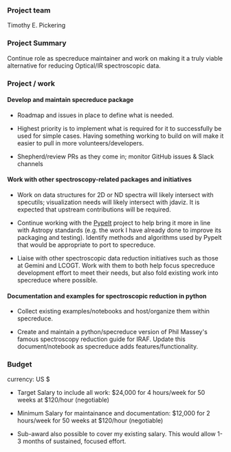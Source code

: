 ### Project team

Timothy E. Pickering

### Project Summary

Continue role as specreduce maintainer and work on making it a truly viable alternative for reducing Optical/IR spectroscopic data.

### Project / work

#### Develop and maintain specreduce package

- Roadmap and issues in place to define what is needed.

- Highest priority is to implement what is required for it to successfully be used for simple cases. Having something working to build on will make it easier to pull in more volunteers/developers.

- Shepherd/review PRs as they come in; monitor GitHub issues & Slack channels

#### Work with other spectroscopy-related packages and initiatives

- Work on data structures for 2D or ND spectra will likely intersect with specutils; visualization needs will likely intersect with jdaviz. It is expected that upstream contributions will be required.

- Continue working with the [PypeIt](https://pypeit.readthedocs.io/en/latest/) project to help bring it more in line with Astropy standards (e.g. the work I have already done to improve its packaging and testing). Identify methods and algorithms used by PypeIt that would be appropriate to port to specreduce.

- Liaise with other spectroscopic data reduction initiatives such as those at Gemini and LCOGT. Work with them to both help focus specreduce development effort to meet their needs, but also fold existing work into specreduce where possible.

#### Documentation and examples for spectroscopic reduction in python

- Collect existing examples/notebooks and host/organize them within specreduce.

- Create and maintain a python/specreduce version of Phil Massey's famous spectroscopy reduction guide for IRAF. Update this document/notebook as specreduce adds features/functionality.

### Budget
currency: US $

- Target Salary to include all work: $24,000 for 4 hours/week for 50 weeks at $120/hour (negotiable)

- Minimum Salary for maintainance and documentation: $12,000 for 2 hours/week for 50 weeks at $120/hour (negotiable)

- Sub-award also possible to cover my existing salary. This would allow 1-3 months of sustained, focused effort.